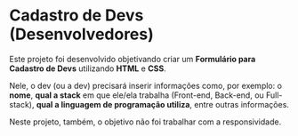 # Cadastro de Devs (Desenvolvedores)
Este projeto foi desenvolvido objetivando criar um <b>Formulário para Cadastro de Devs</b> utilizando <b>HTML</b> e <b>CSS</b>.

Nele, o dev (ou a dev) precisará inserir informações como, por exemplo: o <b>nome</b>, <b>qual a stack</b> em que ele/ela trabalha (Front-end, Back-end, ou Full-stack), <b>qual a linguagem de programação utiliza</b>, entre outras informações. 

Neste projeto, também, o objetivo não foi trabalhar com a responsividade.
